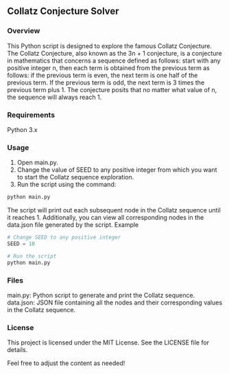 ## Collatz Conjecture Solver

### Overview
This Python script is designed to explore the famous Collatz Conjecture. The Collatz Conjecture, also known as the 3n + 1 conjecture, is a conjecture in mathematics that concerns a sequence defined as follows: start with any positive integer n, then each term is obtained from the previous term as follows: if the previous term is even, the next term is one half of the previous term. If the previous term is odd, the next term is 3 times the previous term plus 1. The conjecture posits that no matter what value of n, the sequence will always reach 1.

### Requirements
Python 3.x

### Usage
1. Open main.py.
2. Change the value of SEED to any positive integer from which you want to start the Collatz sequence exploration.
3. Run the script using the command:
```bash
python main.py
```

The script will print out each subsequent node in the Collatz sequence until it reaches 1.
Additionally, you can view all corresponding nodes in the data.json file generated by the script.
Example
``` python
# Change SEED to any positive integer
SEED = 10

# Run the script
python main.py
```

### Files
main.py: Python script to generate and print the Collatz sequence.
data.json: JSON file containing all the nodes and their corresponding values in the Collatz sequence.

### License
This project is licensed under the MIT License. See the LICENSE file for details.

Feel free to adjust the content as needed!
